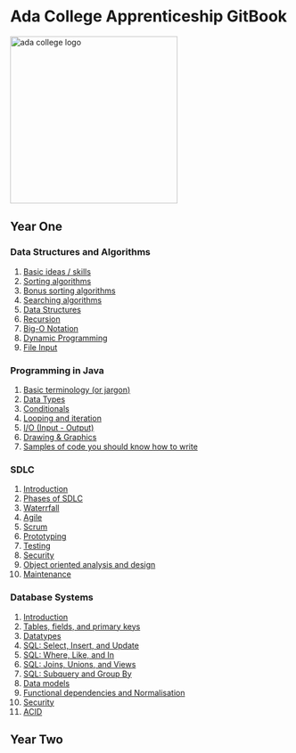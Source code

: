 # Ada College Apprenticeship GitBook

<img  
  src="https://github.com/ada-students/apprentice-handbook/raw/master/book/assets/ada.png"
  height="300"
  width="300"
  alt="ada college logo"
  align="center"
/>

## Year One

### Data Structures and Algorithms
  1. [Basic ideas / skills](year-one/data-structures-and-algorithms/01-basic-ideas.md)
  1. [Sorting algorithms](year-one/data-structures-and-algorithms/02-sorting-algorithms.md)
  1. [Bonus sorting algorithms](year-one/data-structures-and-algorithms/03-bonus-algorithms.md)
  1. [Searching algorithms](year-one/data-structures-and-algorithms/04-searching-algorithms.md)
  1. [Data Structures](year-one/data-structures-and-algorithms/05-data-structures.md)
  1. [Recursion](year-one/data-structures-and-algorithms/06-recursion.md)
  1. [Big-O Notation](year-one/data-structures-and-algorithms/07-big-o-notation.md)
  1. [Dynamic Programming](year-one/data-structures-and-algorithms/08-dynamic-programming.md)
  1. [File Input](year-one/data-structures-and-algorithms/09-file-input.md)

### Programming in Java
  1. [Basic terminology (or jargon)](year-one/programming-in-java/01-basic-terminology.md)
  1. [Data Types](year-one/programming-in-java/02-data-types.md)
  1. [Conditionals](year-one/programming-in-java/03-conditionals.md)
  1. [Looping and iteration](year-one/programming-in-java/04-looping-and-iteration.md)
  1. [I/O (Input - Output)](year-one/programming-in-java/05-io-input-and-output.md)
  1. [Drawing & Graphics](year-one/programming-in-java/06-drawing-and-graphics.md)
  1. [Samples of code you should know how to write](year-one/programming-in-java/07-sample-code.md)

### SDLC

  1. [Introduction](year-one/system-development-lifecycle/01-introduction.md)
  1. [Phases of SDLC](year-one/system-development-lifecycle/02-phases-of-sdlc.md)
  1. [Waterrfall](year-one/system-development-lifecycle/03-waterfall.md)
  1. [Agile](year-one/system-development-lifecycle/04-agile.md)
  1. [Scrum](year-one/system-development-lifecycle/05-scrum.md)
  1. [Prototyping](year-one/system-development-lifecycle/06-prototyping.md)
  1. [Testing](year-one/system-development-lifecycle/07-testing.md)
  1. [Security](year-one/system-development-lifecycle/08-security.md)
  1. [Object oriented analysis and design](year-one/system-development-lifecycle/09-OO-analysis-and-design.md) 
  1. [Maintenance](year-one/system-development-lifecycle/10-maintenance.md)

### Database Systems

  1. [Introduction](year-one/database-systems/01-introduction.md)
  1. [Tables, fields, and primary keys](year-one/database-systems/02-tables-fields-primary-keys.md)
  1. [Datatypes](year-one/database-systems/03-datatypes.md)
  1. [SQL: Select, Insert, and Update](year-one/database-systems/04-sql-select-insert-update.md)
  1. [SQL: Where, Like, and In](year-one/database-systems/05-sql-where-like-in.md)
  1. [SQL: Joins, Unions, and Views](year-one/database-systems/06-sql-joins-unions-views.md)
  1. [SQL: Subquery and Group By](year-one/database-systems/07-subquery-group-by.md)
  1. [Data models](year-one/database-systems/08-data-models.md)
  1. [Functional dependencies and Normalisation](year-one/database-systems/09-functional-dependencies-normalisation.md)
  1. [Security](year-one/database-systems/10-security.md)
  1. [ACID](year-one/database-systems/11-acid.md)

## Year Two
